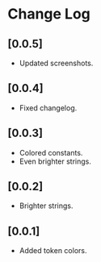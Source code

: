 # Change Log

## [0.0.5]

- Updated screenshots.

## [0.0.4]

- Fixed changelog.

## [0.0.3]

- Colored constants.
- Even brighter strings.

## [0.0.2]

- Brighter strings.

## [0.0.1]

- Added token colors.
